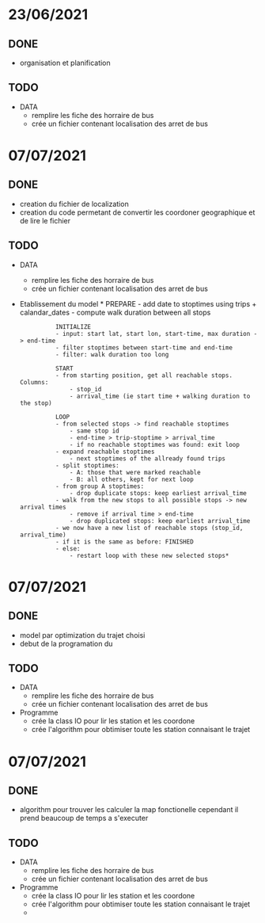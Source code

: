 23/06/2021
==========
DONE
----
* organisation et planification

TODO 
----
* DATA
  * remplire les fiche des horraire de bus
  * crée un fichier contenant localisation des arret de bus 

07/07/2021
==========
DONE
----
* creation du fichier de localization
* creation du code permetant de convertir les coordoner geographique et de lire le fichier


TODO 
----
* DATA
  * remplire les fiche des horraire de bus
  * crée un fichier contenant localisation des arret de bus 
* Etablissement du model
  * 
                PREPARE
                - add date to stoptimes using trips + calandar_dates
                - compute walk duration between all stops

                INITIALIZE
                - input: start lat, start lon, start-time, max duration -> end-time
                - filter stoptimes between start-time and end-time
                - filter: walk duration too long

                START
                - from starting position, get all reachable stops. Columns:
                    - stop_id
                    - arrival_time (ie start time + walking duration to the stop)

                LOOP
                - from selected stops -> find reachable stoptimes
                    - same stop id
                    - end-time > trip-stoptime > arrival_time
                    - if no reachable stoptimes was found: exit loop
                - expand reachable stoptimes
                    - next stoptimes of the allready found trips
                - split stoptimes:
                    - A: those that were marked reachable
                    - B: all others, kept for next loop
                - from group A stoptimes:
                    - drop duplicate stops: keep earliest arrival_time
                - walk from the new stops to all possible stops -> new arrival times
                    - remove if arrival time > end-time
                    - drop duplicated stops: keep earliest arrival_time
                - we now have a new list of reachable stops (stop_id, arrival_time)
                - if it is the same as before: FINISHED
                - else:
                    - restart loop with these new selected stops*  

07/07/2021
==========
DONE
----
* model par optimization du trajet choisi
* debut de la programation du


TODO 
----
* DATA
  * remplire les fiche des horraire de bus
  * crée un fichier contenant localisation des arret de bus 
* Programme
  * crée la class IO pour lir les station et les coordone
  * crée l'algorithm pour obtimiser toute les station connaisant le trajet 

07/07/2021
==========
DONE
----
* algorithm pour trouver les calculer la map fonctionelle cependant il prend beaucoup de temps a s'executer


TODO 
----
* DATA
  * remplire les fiche des horraire de bus
  * crée un fichier contenant localisation des arret de bus 
* Programme
  * crée la class IO pour lir les station et les coordone
  * crée l'algorithm pour obtimiser toute les station connaisant le trajet 
  *  